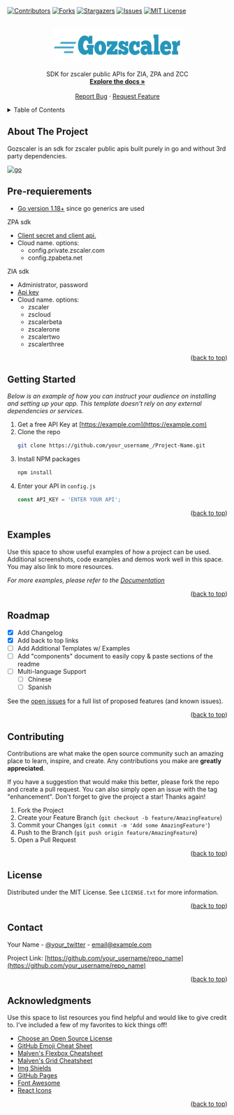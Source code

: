 <a name="Gozscaler"></a>
[![Contributors][contributors-shield]][contributors-url]
[![Forks][forks-shield]][forks-url]
[![Stargazers][stars-shield]][stars-url]
[![Issues][issues-shield]][issues-url]
[![MIT License][license-shield]][license-url]



<!-- PROJECT LOGO -->
<br />
<div align="center">
  <a href="https://github.com/zepryspet/gozscaler">
    <img src="images/logo.jpeg" alt="Logo" width="300" height="80">
  </a>

  <p align="center">
    SDK for zscaler public APIs for ZIA, ZPA and ZCC
    <br />
    <a href="https://pkg.go.dev/github.com/zepryspet/gozscaler"><strong>Explore the docs »</strong></a>
    <br />
    <br />
    <a href="https://github.com/zepryspet/gozscaler/issues">Report Bug</a>
    ·
    <a href="https://github.com/zepryspet/gozscaler/issues">Request Feature</a>
  </p>
</div>



<!-- TABLE OF CONTENTS -->
<details>
  <summary>Table of Contents</summary>
  <ol>
    <li>
      <a href="#about-the-project">About The Project</a>
      <ul>
        <li><a href="#built-with">Built With</a></li>
      </ul>
    </li>
    <li>
      <a href="#getting-started">Getting Started</a>
      <ul>
        <li><a href="#prerequisites">Prerequisites</a></li>
        <li><a href="#installation">Installation</a></li>
      </ul>
    </li>
    <li><a href="#usage">Usage</a></li>
    <li><a href="#roadmap">Roadmap</a></li>
    <li><a href="#contributing">Contributing</a></li>
    <li><a href="#license">License</a></li>
    <li><a href="#contact">Contact</a></li>
    <li><a href="#acknowledgments">Acknowledgments</a></li>
  </ol>
</details>



<!-- ABOUT THE PROJECT -->
## About The Project


Gozscaler is an sdk for zscaler public apis built purely in go and without 3rd party dependencies.

[![go][go.com]][go-url]

## Pre-requierements
* [Go version 1.18+]([go-url]) since go generics are used


ZPA sdk

* [Client secret and client api.](https://help.zscaler.com/zpa/zpa-api/api-developer-reference-guide) 
* Cloud name. options:
    * config.private.zscaler.com
    * config.zpabeta.net

ZIA sdk
* Administrator, password
* [Api key](https://help.zscaler.com/zia/getting-started-zia-api)
* Cloud name. options:
    * zscaler
    * zscloud
    * zscalerbeta
    * zscalerone
    * zscalertwo
    * zscalerthree

<p align="right">(<a href="#readme-top">back to top</a>)</p>



<!-- GETTING STARTED -->
## Getting Started




_Below is an example of how you can instruct your audience on installing and setting up your app. This template doesn't rely on any external dependencies or services._

1. Get a free API Key at [https://example.com](https://example.com)
2. Clone the repo
   ```sh
   git clone https://github.com/your_username_/Project-Name.git
   ```
3. Install NPM packages
   ```sh
   npm install
   ```
4. Enter your API in `config.js`
   ```js
   const API_KEY = 'ENTER YOUR API';
   ```

<p align="right">(<a href="#readme-top">back to top</a>)</p>



<!-- USAGE EXAMPLES -->
## Examples

Use this space to show useful examples of how a project can be used. Additional screenshots, code examples and demos work well in this space. You may also link to more resources.

_For more examples, please refer to the [Documentation](https://example.com)_

<p align="right">(<a href="#readme-top">back to top</a>)</p>



<!-- ROADMAP -->
## Roadmap

- [x] Add Changelog
- [x] Add back to top links
- [ ] Add Additional Templates w/ Examples
- [ ] Add "components" document to easily copy & paste sections of the readme
- [ ] Multi-language Support
    - [ ] Chinese
    - [ ] Spanish

See the [open issues](https://github.com/zepryspet/gozscaler/issues) for a full list of proposed features (and known issues).

<p align="right">(<a href="#readme-top">back to top</a>)</p>



<!-- CONTRIBUTING -->
## Contributing

Contributions are what make the open source community such an amazing place to learn, inspire, and create. Any contributions you make are **greatly appreciated**.

If you have a suggestion that would make this better, please fork the repo and create a pull request. You can also simply open an issue with the tag "enhancement".
Don't forget to give the project a star! Thanks again!

1. Fork the Project
2. Create your Feature Branch (`git checkout -b feature/AmazingFeature`)
3. Commit your Changes (`git commit -m 'Add some AmazingFeature'`)
4. Push to the Branch (`git push origin feature/AmazingFeature`)
5. Open a Pull Request

<p align="right">(<a href="#readme-top">back to top</a>)</p>



<!-- LICENSE -->
## License

Distributed under the MIT License. See `LICENSE.txt` for more information.

<p align="right">(<a href="#readme-top">back to top</a>)</p>



<!-- CONTACT -->
## Contact

Your Name - [@your_twitter](https://twitter.com/your_username) - email@example.com

Project Link: [https://github.com/your_username/repo_name](https://github.com/your_username/repo_name)

<p align="right">(<a href="#readme-top">back to top</a>)</p>



<!-- ACKNOWLEDGMENTS -->
## Acknowledgments

Use this space to list resources you find helpful and would like to give credit to. I've included a few of my favorites to kick things off!

* [Choose an Open Source License](https://choosealicense.com)
* [GitHub Emoji Cheat Sheet](https://www.webpagefx.com/tools/emoji-cheat-sheet)
* [Malven's Flexbox Cheatsheet](https://flexbox.malven.co/)
* [Malven's Grid Cheatsheet](https://grid.malven.co/)
* [Img Shields](https://shields.io)
* [GitHub Pages](https://pages.github.com)
* [Font Awesome](https://fontawesome.com)
* [React Icons](https://react-icons.github.io/react-icons/search)

<p align="right">(<a href="#readme-top">back to top</a>)</p>



<!-- MARKDOWN LINKS & IMAGES -->
<!-- https://www.markdownguide.org/basic-syntax/#reference-style-links -->
[contributors-shield]: https://img.shields.io/github/contributors/zepryspet/gozscaler?style=for-the-badge
[contributors-url]: https://github.com/zepryspet/gozscaler/graphs/contributors
[forks-shield]: https://img.shields.io/github/forks/zepryspet/gozscaler?style=for-the-badge
[forks-url]: https://github.com/epryspet/gozscaler/network/members
[stars-shield]: https://img.shields.io/github/stars/zepryspet/gozscaler?style=for-the-badge
[stars-url]: https://github.com/zepryspet/gozscaler/stargazers
[issues-shield]: https://img.shields.io/github/issues/zepryspet/gozscaler?style=for-the-badge
[issues-url]: https://github.com/zepryspet/gozscaler/issues
[license-shield]: https://img.shields.io/github/license/zepryspet/gozscaler?style=for-the-badge
[license-url]: https://github.com/zepryspet/gozscaler/blob/master/LICENSE.md
[go.com]: https://img.shields.io/badge/go-white?style=for-the-badge&logo=go
[go-url]: https://go.dev/dl/